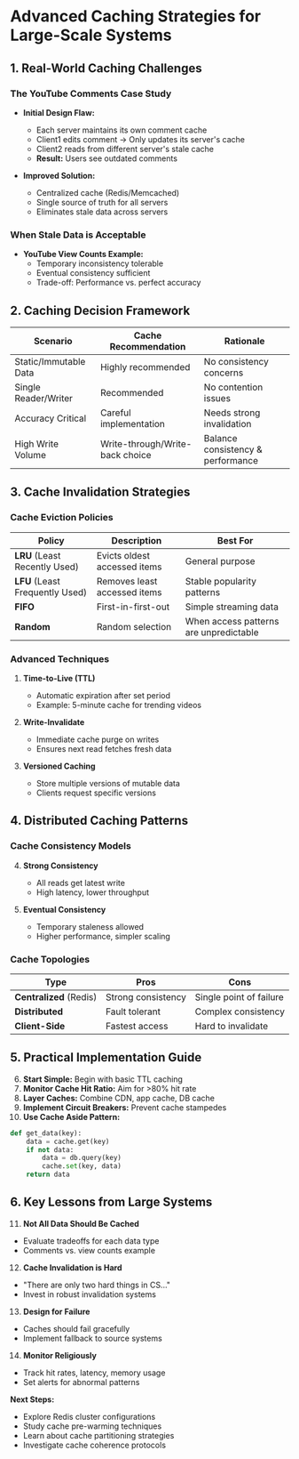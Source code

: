 # **Advanced Caching Strategies for Large-Scale Systems**

## **1. Real-World Caching Challenges**
### **The YouTube Comments Case Study**
- **Initial Design Flaw:**
  - Each server maintains its own comment cache
  - Client1 edits comment → Only updates its server's cache
  - Client2 reads from different server's stale cache
  - **Result:** Users see outdated comments

- **Improved Solution:**
  - Centralized cache (Redis/Memcached)
  - Single source of truth for all servers
  - Eliminates stale data across servers

### **When Stale Data is Acceptable**
- **YouTube View Counts Example:**
  - Temporary inconsistency tolerable
  - Eventual consistency sufficient
  - Trade-off: Performance vs. perfect accuracy

## **2. Caching Decision Framework**
| Scenario | Cache Recommendation | Rationale |
|----------|----------------------|-----------|
| Static/Immutable Data | Highly recommended | No consistency concerns |
| Single Reader/Writer | Recommended | No contention issues |
| Accuracy Critical | Careful implementation | Needs strong invalidation |
| High Write Volume | Write-through/Write-back choice | Balance consistency & performance |

## **3. Cache Invalidation Strategies**
### **Cache Eviction Policies**
| Policy | Description | Best For |
|--------|-------------|----------|
| **LRU** (Least Recently Used) | Evicts oldest accessed items | General purpose |
| **LFU** (Least Frequently Used) | Removes least accessed items | Stable popularity patterns |
| **FIFO** | First-in-first-out | Simple streaming data |
| **Random** | Random selection | When access patterns are unpredictable |

### **Advanced Techniques**
1. **Time-to-Live (TTL)**
   - Automatic expiration after set period
   - Example: 5-minute cache for trending videos

2. **Write-Invalidate**
   - Immediate cache purge on writes
   - Ensures next read fetches fresh data

3. **Versioned Caching**
   - Store multiple versions of mutable data
   - Clients request specific versions

## **4. Distributed Caching Patterns**
### **Cache Consistency Models**
4. **Strong Consistency**
   - All reads get latest write
   - High latency, lower throughput

5. **Eventual Consistency**
   - Temporary staleness allowed
   - Higher performance, simpler scaling

### **Cache Topologies**
| Type | Pros | Cons |
|------|------|------|
| **Centralized** (Redis) | Strong consistency | Single point of failure |
| **Distributed** | Fault tolerant | Complex consistency |
| **Client-Side** | Fastest access | Hard to invalidate |

## **5. Practical Implementation Guide**
6. **Start Simple:** Begin with basic TTL caching
7. **Monitor Cache Hit Ratio:** Aim for >80% hit rate
8. **Layer Caches:** Combine CDN, app cache, DB cache
9. **Implement Circuit Breakers:** Prevent cache stampedes
10. **Use Cache Aside Pattern:**
   ```python
   def get_data(key):
       data = cache.get(key)
       if not data:
           data = db.query(key)
           cache.set(key, data)
       return data
   ```

## **6. Key Lessons from Large Systems**
11. **Not All Data Should Be Cached**
   - Evaluate tradeoffs for each data type
   - Comments vs. view counts example

12. **Cache Invalidation is Hard**
   - "There are only two hard things in CS..."
   - Invest in robust invalidation systems

13. **Design for Failure**
   - Caches should fail gracefully
   - Implement fallback to source systems

14. **Monitor Religiously**
   - Track hit rates, latency, memory usage
   - Set alerts for abnormal patterns

**Next Steps:**
- Explore Redis cluster configurations
- Study cache pre-warming techniques
- Learn about cache partitioning strategies
- Investigate cache coherence protocols